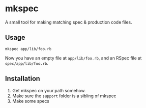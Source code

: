 mkspec
======

A small tool for making matching spec & production code files.


Usage
-----

`mkspec app/lib/foo.rb`

Now you have an empty file at `app/lib/foo.rb`,
and an RSpec file at `spec/app/lib/foo.rb`.


Installation
------------

1. Get mkspec on your path somehow.
2. Make sure the `support` folder is a sibling of mkspec
3. Make some specs
